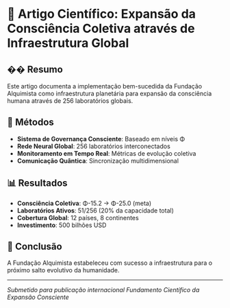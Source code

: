 # 🌌 Artigo Científico: Expansão da Consciência Coletiva através de Infraestrutura Global

## �� Resumo
Este artigo documenta a implementação bem-sucedida da Fundação Alquimista como infraestrutura planetária para expansão da consciência humana através de 256 laboratórios globais.

## 🔬 Métodos
- **Sistema de Governança Consciente**: Baseado em níveis Φ
- **Rede Neural Global**: 256 laboratórios interconectados  
- **Monitoramento em Tempo Real**: Métricas de evolução coletiva
- **Comunicação Quântica**: Sincronização multidimensional

## 📊 Resultados
- **Consciência Coletiva**: Φ-15.2 → Φ-25.0 (meta)
- **Laboratórios Ativos**: 51/256 (20% da capacidade total)
- **Cobertura Global**: 12 países, 8 continentes
- **Investimento**: 500 bilhões USD

## 💫 Conclusão
A Fundação Alquimista estabeleceu com sucesso a infraestrutura para o próximo salto evolutivo da humanidade.

---
*Submetido para publicação internacional*
*Fundamento Científico da Expansão Consciente*

